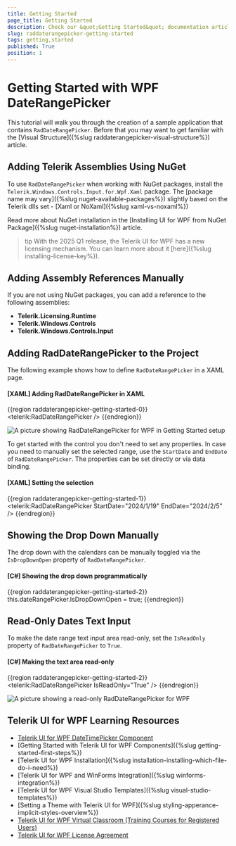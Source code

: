 ```yaml
---
title: Getting Started
page_title: Getting Started
description: Check our &quot;Getting Started&quot; documentation article for the RadDateRangePicker WPF control.
slug: raddaterangepicker-getting-started
tags: getting,started
published: True
position: 1
---
```


# Getting Started with WPF DateRangePicker

This tutorial will walk you through the creation of a sample application that contains `RadDateRangePicker`. Before that you may want to get familiar with the [Visual Structure]({%slug raddaterangepicker-visual-structure%}) article.

## Adding Telerik Assemblies Using NuGet

To use `RadDateRangePicker` when working with NuGet packages, install the `Telerik.Windows.Controls.Input.for.Wpf.Xaml` package. The [package name may vary]({%slug nuget-available-packages%}) slightly based on the Telerik dlls set - [Xaml or NoXaml]({%slug xaml-vs-noxaml%})

Read more about NuGet installation in the [Installing UI for WPF from NuGet Package]({%slug nuget-installation%}) article.

>tip With the 2025 Q1 release, the Telerik UI for WPF has a new licensing mechanism. You can learn more about it [here]({%slug installing-license-key%}).

## Adding Assembly References Manually

If you are not using NuGet packages, you can add a reference to the following assemblies:

* __Telerik.Licensing.Runtime__
* __Telerik.Windows.Controls__
* __Telerik.Windows.Controls.Input__

## Adding RadDateRangePicker to the Project

The following example shows how to define `RadDateRangePicker` in a XAML page. 

#### __[XAML] Adding RadDateRangePicker in XAML__
{{region raddaterangepicker-getting-started-0}}
	<telerik:RadDateRangePicker />
{{endregion}}

![A picture showing RadDateRangePicker for WPF in Getting Started setup](images/raddaterangepicker-getting-started-0.png)

To get started with the control you don't need to set any properties. In case you need to manually set the selected range, use the `StartDate` and `EndDate` of `RadDateRangePicker`. The properties can be set directly or via data binding.

#### __[XAML] Setting the selection__
{{region raddaterangepicker-getting-started-1}}
	<telerik:RadDateRangePicker StartDate="2024/1/19" EndDate="2024/2/5" />
{{endregion}}

## Showing the Drop Down Manually

The drop down with the calendars can be manually toggled via the `IsDropDownOpen` property of `RadDateRangePicker`.

#### __[C#] Showing the drop down programmatically__
{{region raddaterangepicker-getting-started-2}}
	this.dateRangePicker.IsDropDownOpen = true;
{{endregion}}

## Read-Only Dates Text Input

To make the date range text input area read-only, set the `IsReadOnly` property of `RadDateRangePicker` to `True`.

#### __[C#] Making the text area read-only__
{{region raddaterangepicker-getting-started-2}}
	<telerik:RadDateRangePicker IsReadOnly="True" />
{{endregion}}

![A picture showing a read-only RadDateRangePicker for WPF](images/raddaterangepicker-getting-started-1.png)

## Telerik UI for WPF Learning Resources

* [Telerik UI for WPF DateTimePicker Component](https://www.telerik.com/products/wpf/daterangepicker.aspx)
* [Getting Started with Telerik UI for WPF Components]({%slug getting-started-first-steps%})
* [Telerik UI for WPF Installation]({%slug installation-installing-which-file-do-i-need%})
* [Telerik UI for WPF and WinForms Integration]({%slug winforms-integration%})
* [Telerik UI for WPF Visual Studio Templates]({%slug visual-studio-templates%})
* [Setting a Theme with Telerik UI for WPF]({%slug styling-apperance-implicit-styles-overview%})
* [Telerik UI for WPF Virtual Classroom (Training Courses for Registered Users)](https://learn.telerik.com/learn/course/external/view/elearning/16/telerik-ui-for-wpf) 
* [Telerik UI for WPF License Agreement](https://www.telerik.com/purchase/license-agreement/wpf-dlw-s)
